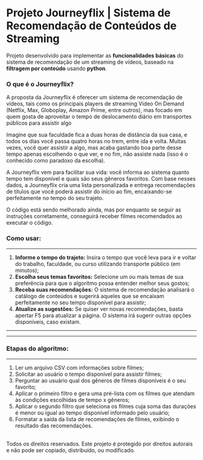 # Projeto Journeyflix | Sistema de Recomendação de Conteúdos de Streaming
Projeto desenvolvido para implementar as **funcionalidades básicas** do sistema de recomendação de um streaming de vídeos, baseado na **filtragem por conteúdo** usando **python**.

### **O que é o Journeyflix?**
A proposta da Journeyflix é oferecer um sistema de recomendação de vídeos, tais como os principais players de streaming Video On Demand (Netflix, Max, Globoplay, Amazon Prime, entre outros), mas focado em quem gosta de aproveitar o tempo de deslocamento diário em transportes públicos para assistir algo

Imagine que sua faculdade fica a duas horas de distância da sua casa, e todos os dias você passa quatro horas no trem, entre ida e volta. Muitas vezes, você quer assistir a algo, mas acaba gastando boa parte desse tempo apenas escolhendo o que ver, e no fim, não assiste nada (isso é o conhecido como paradoxo da escolha).

A Journeyflix vem para facilitar sua vida: você informa ao sistema quanto tempo tem disponível e quais são seus gêneros favoritos. Com base nesses dados, a Journeyflix cria uma lista personalizada e entrega recomendações de títulos que você poderá assistir do início ao fim, encaixando-se perfeitamente no tempo do seu trajeto.

O código está sendo melhorado ainda, mas por enquanto se seguir as instruções corretamente, conseguirá receber filmes recomendados ao executar o código.

### **Como usar:**
---
   1.  **Informe o tempo do trajeto:** Insira o tempo que você leva para ir e voltar do trabalho, faculdade, ou curso utilizando transporte público (em minutos);
   2.  **Escolha seus temas favoritos:** Selecione um ou mais temas de sua preferência para que o algoritmo possa entender melhor seus gostos;
   3.  **Receba suas recomendações:** O sistema de recomendação analisará o catálogo de conteúdos e sugerirá aqueles que se encaixam perfeitamente no seu tempo disponível para assistir;
   4.  **Atualize as sugestões:** Se quiser ver novas recomendações, basta apertar F5 para atualizar a página. O sistema irá sugerir outras opções disponíveis, caso existam.

---
---

### **Etapas do algoritmo:**
---
   1.  Ler um arquivo CSV com informações sobre filmes;
   2.  Solicitar ao usuário o tempo disponível para assistir filmes;
   3.  Perguntar ao usuário qual dos gêneros de filmes disponíveis é o seu favorito;
   4.  Aplicar o primeiro filtro e gera uma pré-lista com os filmes que atendam às condições escolhidas de tempo x gêneros;
   5.  Aplicar o segundo filtro que seleciona os filmes cuja soma das durações é menor ou igual ao tempo disponível informado pelo usuário;
   6.  Formatar a saída da lista de recomendações de filmes, exibindo o resultado das recomendações.
<br><br>

Todos os direitos reservados. Este projeto é protegido por direitos autorais e não pode ser copiado, distribuído, ou modificado.
